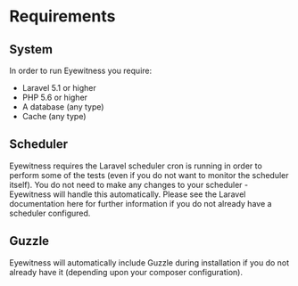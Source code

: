 # Requirements

## System

In order to run Eyewitness you require:

- Laravel 5.1 or higher
- PHP 5.6 or higher
- A database (any type)
- Cache (any type)


## Scheduler

Eyewitness requires the Laravel scheduler cron is running in order to perform some of the tests (even if you do not want to monitor the scheduler itself). You do not need to make any changes to your scheduler - Eyewitness will handle this automatically. Please see the Laravel documentation here for further information if you do not already have a scheduler configured.


## Guzzle

Eyewitness will automatically include Guzzle during installation if you do not already have it (depending upon your composer configuration).
